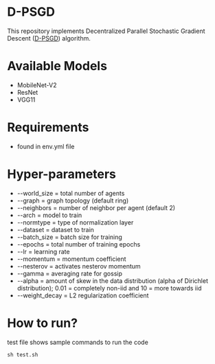 # D-PSGD
This repository implements Decentralized Parallel Stochastic Gradient Descent ([D-PSGD](https://arxiv.org/abs/1705.09056)) algorithm.

# Available Models
* MobileNet-V2
* ResNet
* VGG11

# Requirements
* found in env.yml file

# Hyper-parameters
* --world_size   = total number of agents
* --graph        = graph topology (default ring)
* --neighbors    = number of neighbor per agent (default 2)
* --arch         = model to train
* --normtype     = type of normalization layer
* --dataset      = dataset to train
* --batch_size   = batch size for training
* --epochs       = total number of training epochs
* --lr           = learning rate
* --momentum     = momentum coefficient
* --nesterov     = activates nesterov momentum
* --gamma        = averaging rate for gossip 
* --alpha        = amount of skew in the data distribution (alpha of Dirichlet distribution); 0.01 = completely non-iid and 10 = more towards iid
* --weight_decay = L2 regularization coefficient

# How to run?

test file shows sample commands to run the code
```
sh test.sh
```


